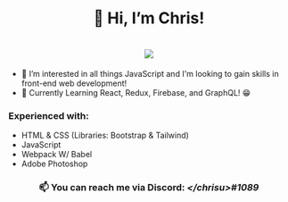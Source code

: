<h1 align="center">👋 Hi, I’m Chris!</h1>
<h1 align="center"><img src="https://media2.giphy.com/media/6r7TXx0ZHCs4KC7A7X/200w.gif?cid=6c09b9525joizbc5x1t5n0bfju9hz36o02w52ekclvblb9v3&rid=200w.gif&ct=g"></h1>

- 👀 I’m interested in all things JavaScript and I'm looking to gain skills in front-end web development!
- 🌱 Currently Learning React, Redux, Firebase, and GraphQL! 😁 
### Experienced with:
- HTML & CSS (Libraries: Bootstrap & Tailwind)
- JavaScript
- Webpack W/ Babel
- Adobe Photoshop 

<h3 align="center">📫 You can reach me via Discord: <em><strong>&lt;/chrisu&gt;#1089</strong></em></h3>

